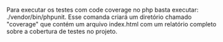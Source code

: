 Para executar os testes com code coverage no php basta executar: ./vendor/bin/phpunit. Esse comanda criará um diretório chamado "coverage" que contém um arquivo index.html com um relatório completo sobre a cobertura de testes no projeto.
